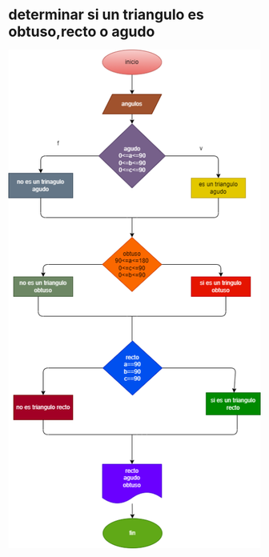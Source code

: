 # determinar si un triangulo es obtuso,recto o agudo

![diagrama dde flujo](clasificacion_de_triangulos.png "diagrama de flujo")